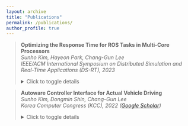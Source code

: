 ```yaml
---
layout: archive
title: "Publications"
permalink: /publications/
author_profile: true
---
```

> **Optimizing the Response Time for ROS Tasks in Multi-Core Processors**  
> *Sunho Kim, Hayeon Park, Chang-Gun Lee*  
> *IEEE/ACM International Symposium on Distributed Simulation and Real-Time Applications (DS-RT), 2023*
> <details>
> <summary>Click to toggle details</summary>
>
> <p><b>Abstract</b> <br>
> This paper presents methods to optimize the response time of ROS (Robot Operating System), a widely utilized open-source meta-operating system in robotic software development. Despite its popularity, ROS lacks real-time capabilities, making it unsuitable for real-time control and difficult to use in embedded systems. Recently, DAG (Directed Acyclic Graph) task scheduling algorithms have gained much attention, but they are challenging to apply in the current design of ROS. In this work, we analyze that there are three major challenges in ROS; (i) misalignment delay, (ii) message delivery mechanism using TCP/IP, and (iii) multiple overlapping instances of a single task. We first calculate the new response time bound considering misalignment delay and propose an optimization technique using it to solve the first problem. Furthermore, we address the remaining challenges by assigning priority to the nodes of the DAG and ksoftirqd processes. Our experiments using random tasks show significant improvement, outperforming the state-of-art methods. In addition, our methods are validated through testing autonomous driving software on embedded systems, proving their real-world applicability.</p> 
> 
> </details>
  
> **Autoware Controller Interface for Actual Vehicle Driving**  
> *Sunho Kim, Dongmin Shin, Chang-Gun Lee*  
> *Korea Computer Congress (KCC), 2022 ([Google Scholar](https://scholar.google.com/scholar?hl=ko&as_sdt=0%2C5&q=%EC%8B%A4%EC%B0%A8+%EC%A3%BC%ED%96%89%EC%9D%84+%EC%9C%84%ED%95%9C+Autoware+%EC%BB%A8%ED%8A%B8%EB%A1%A4%EB%9F%AC+%EC%9D%B8%ED%84%B0%ED%8E%98%EC%9D%B4%EC%8A%A4&btnG=))*
> <details>
> <summary>Click to toggle details</summary>
>
> <p><b>Abstract (English Version)</b> <br>
> Autoware is an open-source software for autonomous driving based on the Robot Operating System (ROS), providing various functions necessary for autonomous operation. To implement Autoware in an actual vehicle, an additional controller interface is required between the Autoware output and the vehicle's CAN input. This paper proposes a controller interface that includes a PID-based acceleration controller and a conversion function between steering wheel angle and vehicle steering angle. By utilizing this, we demonstrate the feasibility of real-vehicle operation and compare the linear model and the piecewise linear model through experiments. The results show that the controller interface incorporating the piecewise linear model offers better path-following performance and stability.</p> 
>  
> <p><b>Remarks</b> <br>
> This paper received the Participation Award at the KCC Undergraduate Thesis Award 2022.</p>
> 
> </details>
